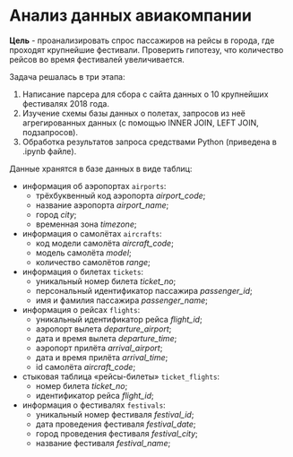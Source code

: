 # Анализ данных авиакомпании

**Цель** - проанализировать спрос пассажиров на рейсы в города, где проходят крупнейшие фестивали. Проверить гипотезу, что количество рейсов во время фестивалей увеличивается.

Задача решалась в три этапа:
1. Написание парсера для сбора с сайта данных о 10 крупнейших фестивалях 2018 года.
2. Изучение схемы базы данных о полетах, запросов из неё агрегированных данных (с помощью INNER JOIN, LEFT JOIN, подзапросов).
3. Обработка результатов запроса средствами Python (приведена в .ipynb файле).

Данные хранятся в базе данных в виде таблиц:
- информация об аэропортах `airports`:
  - трёхбуквенный код аэропорта _airport_code_;
  - название аэропорта _airport_name_;
  - город _city_;
  - временная зона _timezone_;
- информация о самолётах `aircrafts`:
  - код модели самолёта _aircraft_code_;
  - модель самолёта _model_;
  - количество самолётов _range_;
- информация о билетах `tickets`:
  - уникальный номер билета _ticket_no_;
  - персональный идентификатор пассажира _passenger_id_;
  - имя и фамилия пассажира _passenger_name_;
- информация о рейсах `flights`:
  - уникальный идентификатор рейса _flight_id_;
  - аэропорт вылета _departure_airport_;
  - дата и время вылета _departure_time_;
  - аэропорт прилёта _arrival_airport_;
  - дата и время прилёта _arrival_time_;
  - id самолёта _aircraft_code_;
- стыковая таблица «рейсы-билеты» `ticket_flights`:
  - номер билета _ticket_no_;
  - идентификатор рейса _flight_id_;
- информация о фестивалях `festivals`:
  - уникальный номер фестиваля _festival_id_;
  - дата проведения фестиваля _festival_date_;
  - город проведения фестиваля _festival_city_;
  - название фестиваля _festival_name_;
  
